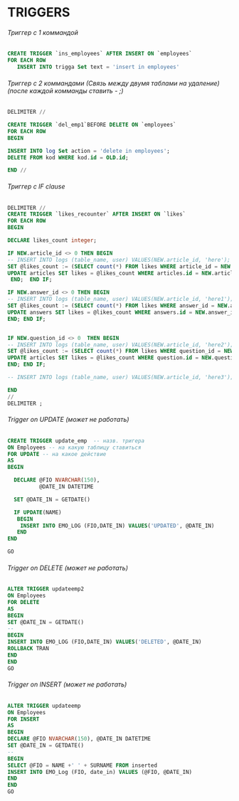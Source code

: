 # TRIGGERS

###### Триггер с 1 коммандой

```sql
CREATE TRIGGER `ins_employees` AFTER INSERT ON `employees`
FOR EACH ROW
   INSERT INTO trigga Set text = 'insert in employees'
```

###### Триггер с 2 коммандами (Связь между двумя таблами на удаление) (после каждой комманды ставить - ;)

```sql
DELIMITER //

CREATE TRIGGER `del_emp1`BEFORE DELETE ON `employees`
FOR EACH ROW
BEGIN

INSERT INTO log Set action = 'delete in employees';
DELETE FROM kod WHERE kod.id = OLD.id;

END //
```

###### Триггер с IF clause

```sql
DELIMITER //
CREATE TRIGGER `likes_recounter` AFTER INSERT ON `likes` 
FOR EACH ROW 
BEGIN

DECLARE likes_count integer;

IF NEW.article_id <> 0 THEN BEGIN
-- INSERT INTO logs (table_name, user) VALUES(NEW.article_id, 'here');
SET @likes_count := (SELECT count(*) FROM likes WHERE article_id = NEW.article_id);
UPDATE articles SET likes = @likes_count WHERE articles.id = NEW.article_id;
 END;  END IF;

IF NEW.answer_id <> 0 THEN BEGIN
-- INSERT INTO logs (table_name, user) VALUES(NEW.article_id, 'here1');
SET @likes_count := (SELECT count(*) FROM likes WHERE answer_id = NEW.answer_id);
UPDATE answers SET likes = @likes_count WHERE answers.id = NEW.answer_id;
END; END IF;


IF NEW.question_id <> 0  THEN BEGIN
-- INSERT INTO logs (table_name, user) VALUES(NEW.article_id, 'here2');
SET @likes_count := (SELECT count(*) FROM likes WHERE question_id = NEW.question_id);
UPDATE articles SET likes = @likes_count WHERE question.id = NEW.question_id;
END; END IF;

-- INSERT INTO logs (table_name, user) VALUES(NEW.article_id, 'here3');

END
//
DELIMITER ;
```



###### Trigger on UPDATE (может не работать)

```sql
CREATE TRIGGER update_emp  -- назв. тригера
ON Employees -- на какую таблицу ставиться
FOR UPDATE -- на какое действие
AS
BEGIN

  DECLARE @FIO NVARCHAR(150),
          @DATE_IN DATETIME

  SET @DATE_IN = GETDATE()

  IF UPDATE(NAME)
   BEGIN
    INSERT INTO EMO_LOG (FIO,DATE_IN) VALUES('UPDATED', @DATE_IN)
   END
END

GO
```


###### Trigger on DELETE (может не работать)



```sql
ALTER TRIGGER updateemp2
ON Employees
FOR DELETE
AS
BEGIN
SET @DATE_IN = GETDATE()
--
BEGIN
INSERT INTO EMO_LOG (FIO,DATE_IN) VALUES('DELETED', @DATE_IN)
ROLLBACK TRAN
END
END
GO
```

###### Trigger on INSERT (может не работать)




```sql
ALTER TRIGGER updateemp
ON Employees
FOR INSERT
AS
BEGIN
DECLARE @FIO NVARCHAR(150), @DATE_IN DATETIME
SET @DATE_IN = GETDATE()
--
BEGIN
SELECT @FIO = NAME +' ' + SURNAME FROM inserted
INSERT INTO EMO_Log (FIO, date_in) VALUES (@FIO, @DATE_IN)
END
END
GO
```
